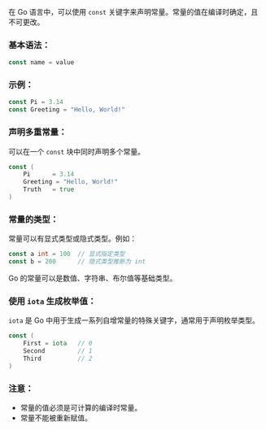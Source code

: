 在 Go 语言中，可以使用 `const` 关键字来声明常量。常量的值在编译时确定，且不可更改。

### 基本语法：
```go
const name = value
```

### 示例：
```go
const Pi = 3.14
const Greeting = "Hello, World!"
```

### 声明多重常量：
可以在一个 `const` 块中同时声明多个常量。

```go
const (
    Pi      = 3.14
    Greeting = "Hello, World!"
    Truth   = true
)
```

### 常量的类型：
常量可以有显式类型或隐式类型。例如：

```go
const a int = 100  // 显式指定类型
const b = 200      // 隐式类型推断为 int
```

Go 的常量可以是数值、字符串、布尔值等基础类型。

### 使用 `iota` 生成枚举值：
`iota` 是 Go 中用于生成一系列自增常量的特殊关键字，通常用于声明枚举类型。

```go
const (
    First = iota   // 0
    Second         // 1
    Third          // 2
)
```

### 注意：
- 常量的值必须是可计算的编译时常量。
- 常量不能被重新赋值。
